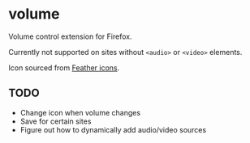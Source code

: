 # volume

Volume control extension for Firefox.

Currently not supported on sites without `<audio>` or `<video>` elements.

Icon sourced from [Feather icons](https://feathericons.com/).

## TODO
- Change icon when volume changes
- Save for certain sites
- Figure out how to dynamically add audio/video sources